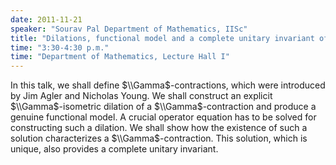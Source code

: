 ```yaml
---
date: 2011-11-21
speaker: "Sourav Pal Department of Mathematics, IISc"
title: "Dilations, functional model and a complete unitary invariant of a $\Gamma$-contraction"
time: "3:30-4:30 p.m." 
time: "Department of Mathematics, Lecture Hall I"
---
```

In this talk, we shall define $\\Gamma$-contractions, which were
introduced by Jim Agler and Nicholas Young. We shall construct an
explicit $\\Gamma$-isometric dilation of a $\\Gamma$-contraction and
produce a genuine functional model. A crucial operator equation has
to be solved for constructing such a dilation. We shall show how the
existence of such a solution characterizes a $\\Gamma$-contraction.
This solution, which is unique, also provides a complete unitary
invariant.
